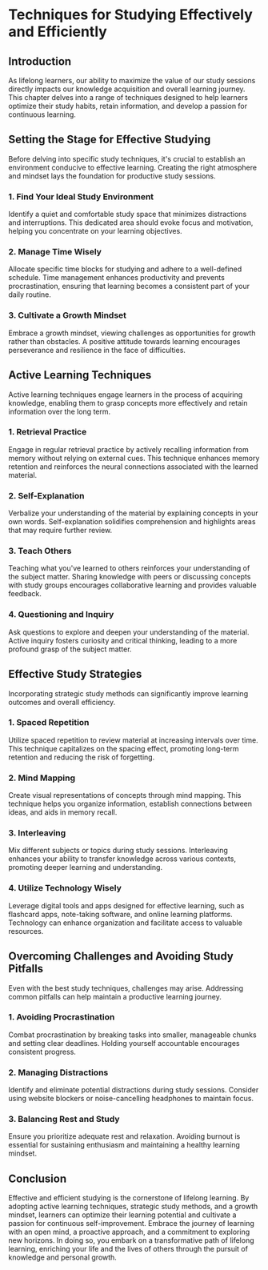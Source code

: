 # Techniques for Studying Effectively and Efficiently

## Introduction

As lifelong learners, our ability to maximize the value of our study sessions directly impacts our knowledge acquisition and overall learning journey. This chapter delves into a range of techniques designed to help learners optimize their study habits, retain information, and develop a passion for continuous learning.

## Setting the Stage for Effective Studying

Before delving into specific study techniques, it's crucial to establish an environment conducive to effective learning. Creating the right atmosphere and mindset lays the foundation for productive study sessions.

### 1\. Find Your Ideal Study Environment

Identify a quiet and comfortable study space that minimizes distractions and interruptions. This dedicated area should evoke focus and motivation, helping you concentrate on your learning objectives.

### 2\. Manage Time Wisely

Allocate specific time blocks for studying and adhere to a well-defined schedule. Time management enhances productivity and prevents procrastination, ensuring that learning becomes a consistent part of your daily routine.

### 3\. Cultivate a Growth Mindset

Embrace a growth mindset, viewing challenges as opportunities for growth rather than obstacles. A positive attitude towards learning encourages perseverance and resilience in the face of difficulties.

## Active Learning Techniques

Active learning techniques engage learners in the process of acquiring knowledge, enabling them to grasp concepts more effectively and retain information over the long term.

### 1\. Retrieval Practice

Engage in regular retrieval practice by actively recalling information from memory without relying on external cues. This technique enhances memory retention and reinforces the neural connections associated with the learned material.

### 2\. Self-Explanation

Verbalize your understanding of the material by explaining concepts in your own words. Self-explanation solidifies comprehension and highlights areas that may require further review.

### 3\. Teach Others

Teaching what you've learned to others reinforces your understanding of the subject matter. Sharing knowledge with peers or discussing concepts with study groups encourages collaborative learning and provides valuable feedback.

### 4\. Questioning and Inquiry

Ask questions to explore and deepen your understanding of the material. Active inquiry fosters curiosity and critical thinking, leading to a more profound grasp of the subject matter.

## Effective Study Strategies

Incorporating strategic study methods can significantly improve learning outcomes and overall efficiency.

### 1\. Spaced Repetition

Utilize spaced repetition to review material at increasing intervals over time. This technique capitalizes on the spacing effect, promoting long-term retention and reducing the risk of forgetting.

### 2\. Mind Mapping

Create visual representations of concepts through mind mapping. This technique helps you organize information, establish connections between ideas, and aids in memory recall.

### 3\. Interleaving

Mix different subjects or topics during study sessions. Interleaving enhances your ability to transfer knowledge across various contexts, promoting deeper learning and understanding.

### 4\. Utilize Technology Wisely

Leverage digital tools and apps designed for effective learning, such as flashcard apps, note-taking software, and online learning platforms. Technology can enhance organization and facilitate access to valuable resources.

## Overcoming Challenges and Avoiding Study Pitfalls

Even with the best study techniques, challenges may arise. Addressing common pitfalls can help maintain a productive learning journey.

### 1\. Avoiding Procrastination

Combat procrastination by breaking tasks into smaller, manageable chunks and setting clear deadlines. Holding yourself accountable encourages consistent progress.

### 2\. Managing Distractions

Identify and eliminate potential distractions during study sessions. Consider using website blockers or noise-cancelling headphones to maintain focus.

### 3\. Balancing Rest and Study

Ensure you prioritize adequate rest and relaxation. Avoiding burnout is essential for sustaining enthusiasm and maintaining a healthy learning mindset.

## Conclusion

Effective and efficient studying is the cornerstone of lifelong learning. By adopting active learning techniques, strategic study methods, and a growth mindset, learners can optimize their learning potential and cultivate a passion for continuous self-improvement. Embrace the journey of learning with an open mind, a proactive approach, and a commitment to exploring new horizons. In doing so, you embark on a transformative path of lifelong learning, enriching your life and the lives of others through the pursuit of knowledge and personal growth.
